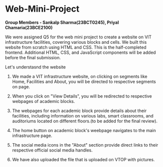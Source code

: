 # Web-Mini-Project
**Group Members - Sankalp Sharma(23BCT0245), Priyal Chamaria(23BCE2100)**

We were assigned Q5 for the web mini project to create a website on VIT infrastructure facilities, covering various blocks and cells. We built this website from scratch using HTML and CSS. This is the half-completed frontend. Additional HTML, CSS, and JavaScript components will be added before the final submission.

Let's understasnd the website

1. We made a VIT infrastructure website, on clicking on segments like Home, Facilities and About, you will be directed to respective segments on page.

2. When you click on "View Details", you will be redirected to respective webpages of academic blocks.

3. The webpages for each academic block provide details about their facilities, including information on various labs, smart classrooms, and auditoriums located on different floors.(to be added for the final review).

4. The home button on academic block's weebpage navigates to the main infrastructure page.

5. The social media icons in the "About" section provide direct links to their respective official social media handles.

6. We have also uploaded the file that is uploaded on VTOP with pictures.
